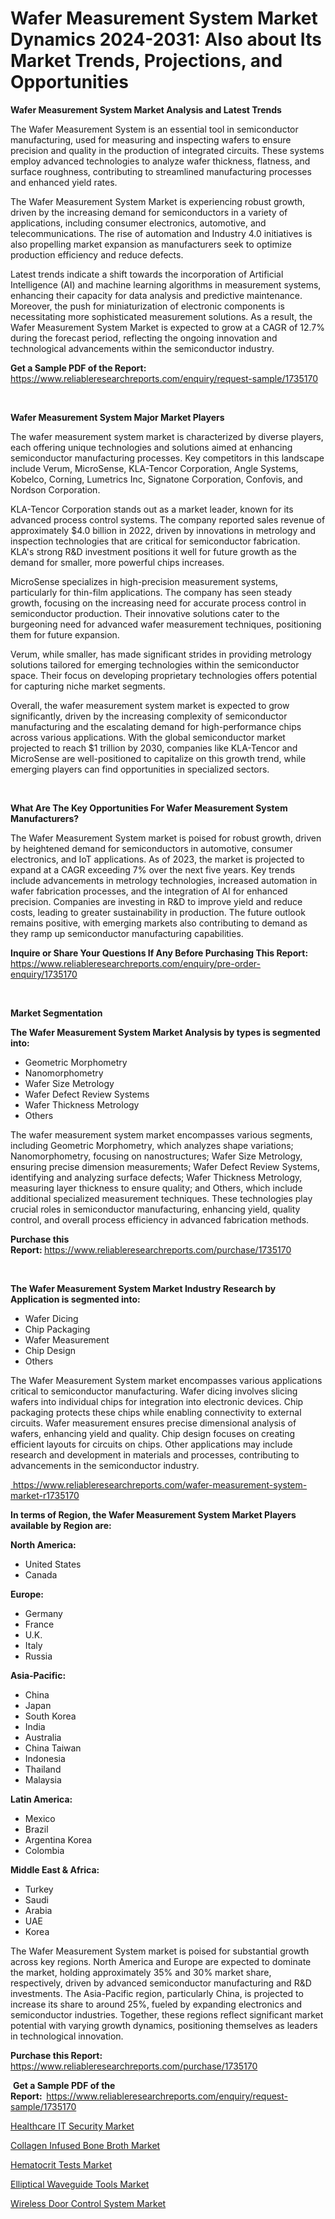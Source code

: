 <p><h1>Wafer Measurement System Market Dynamics 2024-2031: Also about Its Market Trends, Projections, and Opportunities</h1></p><p><strong>Wafer Measurement System Market Analysis and Latest Trends</strong></p>
<p><p>The Wafer Measurement System is an essential tool in semiconductor manufacturing, used for measuring and inspecting wafers to ensure precision and quality in the production of integrated circuits. These systems employ advanced technologies to analyze wafer thickness, flatness, and surface roughness, contributing to streamlined manufacturing processes and enhanced yield rates.</p><p>The Wafer Measurement System Market is experiencing robust growth, driven by the increasing demand for semiconductors in a variety of applications, including consumer electronics, automotive, and telecommunications. The rise of automation and Industry 4.0 initiatives is also propelling market expansion as manufacturers seek to optimize production efficiency and reduce defects. </p><p>Latest trends indicate a shift towards the incorporation of Artificial Intelligence (AI) and machine learning algorithms in measurement systems, enhancing their capacity for data analysis and predictive maintenance. Moreover, the push for miniaturization of electronic components is necessitating more sophisticated measurement solutions. As a result, the Wafer Measurement System Market is expected to grow at a CAGR of 12.7% during the forecast period, reflecting the ongoing innovation and technological advancements within the semiconductor industry.</p></p>
<p><strong>Get a Sample PDF of the Report:&nbsp;</strong> <a href="https://www.reliableresearchreports.com/enquiry/request-sample/1735170?utm_campaign=28&utm_medium=2&utm_source=Github&utm_content=ia&utm_term=18122024&utm_id=wafer-measurement-system">https://www.reliableresearchreports.com/enquiry/request-sample/1735170</a></p>
<p>&nbsp;</p>
<p><strong>Wafer Measurement System Major Market Players</strong></p>
<p><p>The wafer measurement system market is characterized by diverse players, each offering unique technologies and solutions aimed at enhancing semiconductor manufacturing processes. Key competitors in this landscape include Verum, MicroSense, KLA-Tencor Corporation, Angle Systems, Kobelco, Corning, Lumetrics Inc, Signatone Corporation, Confovis, and Nordson Corporation.</p><p>KLA-Tencor Corporation stands out as a market leader, known for its advanced process control systems. The company reported sales revenue of approximately $4.0 billion in 2022, driven by innovations in metrology and inspection technologies that are critical for semiconductor fabrication. KLA's strong R&D investment positions it well for future growth as the demand for smaller, more powerful chips increases.</p><p>MicroSense specializes in high-precision measurement systems, particularly for thin-film applications. The company has seen steady growth, focusing on the increasing need for accurate process control in semiconductor production. Their innovative solutions cater to the burgeoning need for advanced wafer measurement techniques, positioning them for future expansion.</p><p>Verum, while smaller, has made significant strides in providing metrology solutions tailored for emerging technologies within the semiconductor space. Their focus on developing proprietary technologies offers potential for capturing niche market segments. </p><p>Overall, the wafer measurement system market is expected to grow significantly, driven by the increasing complexity of semiconductor manufacturing and the escalating demand for high-performance chips across various applications. With the global semiconductor market projected to reach $1 trillion by 2030, companies like KLA-Tencor and MicroSense are well-positioned to capitalize on this growth trend, while emerging players can find opportunities in specialized sectors.</p></p>
<p>&nbsp;</p>
<p><strong>What Are The Key Opportunities For Wafer Measurement System Manufacturers?</strong></p>
<p><p>The Wafer Measurement System market is poised for robust growth, driven by heightened demand for semiconductors in automotive, consumer electronics, and IoT applications. As of 2023, the market is projected to expand at a CAGR exceeding 7% over the next five years. Key trends include advancements in metrology technologies, increased automation in wafer fabrication processes, and the integration of AI for enhanced precision. Companies are investing in R&D to improve yield and reduce costs, leading to greater sustainability in production. The future outlook remains positive, with emerging markets also contributing to demand as they ramp up semiconductor manufacturing capabilities.</p></p>
<p><strong>Inquire or Share Your Questions If Any Before Purchasing This Report:</strong> <a href="https://www.reliableresearchreports.com/enquiry/pre-order-enquiry/1735170?utm_campaign=28&utm_medium=2&utm_source=Github&utm_content=ia&utm_term=18122024&utm_id=wafer-measurement-system">https://www.reliableresearchreports.com/enquiry/pre-order-enquiry/1735170</a></p>
<p>&nbsp;</p>
<p><strong>Market Segmentation</strong></p>
<p><strong>The Wafer Measurement System Market Analysis by types is segmented into:</strong></p>
<p><ul><li>Geometric Morphometry</li><li>Nanomorphometry</li><li>Wafer Size Metrology</li><li>Wafer Defect Review Systems</li><li>Wafer Thickness Metrology</li><li>Others</li></ul></p>
<p><p>The wafer measurement system market encompasses various segments, including Geometric Morphometry, which analyzes shape variations; Nanomorphometry, focusing on nanostructures; Wafer Size Metrology, ensuring precise dimension measurements; Wafer Defect Review Systems, identifying and analyzing surface defects; Wafer Thickness Metrology, measuring layer thickness to ensure quality; and Others, which include additional specialized measurement techniques. These technologies play crucial roles in semiconductor manufacturing, enhancing yield, quality control, and overall process efficiency in advanced fabrication methods.</p></p>
<p><strong>Purchase this Report:&nbsp;</strong><a href="https://www.reliableresearchreports.com/purchase/1735170?utm_campaign=28&utm_medium=2&utm_source=Github&utm_content=ia&utm_term=18122024&utm_id=wafer-measurement-system">https://www.reliableresearchreports.com/purchase/1735170</a></p>
<p>&nbsp;</p>
<p><strong>The Wafer Measurement System Market Industry Research by Application is segmented into:</strong></p>
<p><ul><li>Wafer Dicing</li><li>Chip Packaging</li><li>Wafer Measurement</li><li>Chip Design</li><li>Others</li></ul></p>
<p><p>The Wafer Measurement System market encompasses various applications critical to semiconductor manufacturing. Wafer dicing involves slicing wafers into individual chips for integration into electronic devices. Chip packaging protects these chips while enabling connectivity to external circuits. Wafer measurement ensures precise dimensional analysis of wafers, enhancing yield and quality. Chip design focuses on creating efficient layouts for circuits on chips. Other applications may include research and development in materials and processes, contributing to advancements in the semiconductor industry.</p></p>
<p><a href="https://www.reliableresearchreports.com/wafer-measurement-system-market-r1735170?utm_campaign=28&utm_medium=2&utm_source=Github&utm_content=ia&utm_term=18122024&utm_id=wafer-measurement-system">&nbsp;https://www.reliableresearchreports.com/wafer-measurement-system-market-r1735170</a></p>
<p><strong>In terms of Region, the Wafer Measurement System Market Players available by Region are:</strong></p>
<p>
    <p> <strong> North America: </strong>
        <ul>
            <li>United States</li>
            <li>Canada</li>
        </ul>
        </p> 
    <p> <strong> Europe: </strong>
        <ul>
            <li>Germany</li>
            <li>France</li>
            <li>U.K.</li>
            <li>Italy</li>
            <li>Russia</li>
        </ul>
        </p> 
    <p> <strong> Asia-Pacific: </strong>
        <ul>
            <li>China</li>
            <li>Japan</li>
            <li>South Korea</li>
            <li>India</li>
            <li>Australia</li>
            <li>China Taiwan</li>
            <li>Indonesia</li>
            <li>Thailand</li>
            <li>Malaysia</li>
        </ul>
        </p> 
    <p> <strong> Latin America: </strong>
        <ul>
            <li>Mexico</li>
            <li>Brazil</li>
            <li>Argentina Korea</li>
            <li>Colombia</li>
        </ul>
        </p> 
    <p> <strong> Middle East & Africa: </strong>
        <ul>
            <li>Turkey</li>
            <li>Saudi</li>
            <li>Arabia</li>
            <li>UAE</li>
            <li>Korea</li>
        </ul>
    </p>
    </p>
<p><p>The Wafer Measurement System market is poised for substantial growth across key regions. North America and Europe are expected to dominate the market, holding approximately 35% and 30% market share, respectively, driven by advanced semiconductor manufacturing and R&D investments. The Asia-Pacific region, particularly China, is projected to increase its share to around 25%, fueled by expanding electronics and semiconductor industries. Together, these regions reflect significant market potential with varying growth dynamics, positioning themselves as leaders in technological innovation.</p></p>
<p><strong>Purchase this Report: </strong><a href="https://www.reliableresearchreports.com/purchase/1735170?utm_campaign=28&utm_medium=2&utm_source=Github&utm_content=ia&utm_term=18122024&utm_id=wafer-measurement-system">https://www.reliableresearchreports.com/purchase/1735170</a></p>
<p>&nbsp;<strong>Get a Sample PDF of the Report:&nbsp;&nbsp;</strong><a href="https://www.reliableresearchreports.com/enquiry/request-sample/1735170?utm_campaign=28&utm_medium=2&utm_source=Github&utm_content=ia&utm_term=18122024&utm_id=wafer-measurement-system">https://www.reliableresearchreports.com/enquiry/request-sample/1735170</a></p>
<p><strong></strong></p>
<p><p><a href="https://www.linkedin.com/pulse/market-insights-healthcare-security-sector-2024-2031-expected-qgp8e?utm_campaign=28&utm_medium=2&utm_source=Github&utm_content=ia&utm_term=18122024&utm_id=wafer-measurement-system">Healthcare IT Security Market</a></p><p><a href="https://github.com/santosh758595/Market-Research-Report-List-6/blob/main/collagen-infused-bone-broth-market.md?utm_campaign=28&utm_medium=2&utm_source=Github&utm_content=ia&utm_term=18122024&utm_id=wafer-measurement-system">Collagen Infused Bone Broth Market</a></p><p><a href="https://www.linkedin.com/pulse/empowering-stakeholders-insights-from-hematocrit-tests-dtz6e?utm_campaign=28&utm_medium=2&utm_source=Github&utm_content=ia&utm_term=18122024&utm_id=wafer-measurement-system">Hematocrit Tests Market</a></p><p><a href="https://github.com/delindacallegari68/Market-Research-Report-List-1/blob/main/elliptical-waveguide-tools-market.md?utm_campaign=28&utm_medium=2&utm_source=Github&utm_content=ia&utm_term=18122024&utm_id=wafer-measurement-system">Elliptical Waveguide Tools Market</a></p><p><a href="https://www.linkedin.com/pulse/wireless-door-control-system-market-growth-study-fohye?utm_campaign=28&utm_medium=2&utm_source=Github&utm_content=ia&utm_term=18122024&utm_id=wafer-measurement-system">Wireless Door Control System Market</a></p></p>